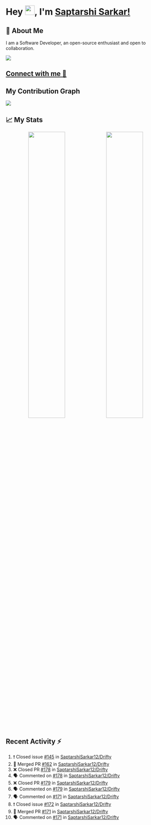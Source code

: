 # Hey <img src="https://github.com/TheDudeThatCode/TheDudeThatCode/blob/master/Assets/Hi.gif" width="30">, I'm [Saptarshi Sarkar!](https://bio.link/saptarshi) 

## 🚀 About Me
I am a Software Developer, an open-source enthusiast and open to collaboration.

![](https://visitor-badge.laobi.icu/badge?page_id=saptarshisarkar12.saptarshisarkar12)

## [Connect with me 💬](https://bio.link/saptarshi) 

## My Contribution Graph 
<img src="https://activity-graph.herokuapp.com/graph?username=SaptarshiSarkar12&bg_color=0f2d3d&color=1cadfb&line=1cadfb&point=1cadfb&area=true&hide_border=true">

## 📈 My Stats
<p align="center">	
  <img width="48%" src="https://github-readme-stats.vercel.app/api?username=saptarshisarkar12&show_icons=true&theme=tokyonight" />
  <img width="48%" src="https://github-readme-streak-stats.herokuapp.com/?user=saptarshisarkar12&theme=tokyonight" />
</p>

## Recent Activity :zap:
<!--START_SECTION:activity-->
1. ❗️ Closed issue [#145](https://github.com/SaptarshiSarkar12/Drifty/issues/145) in [SaptarshiSarkar12/Drifty](https://github.com/SaptarshiSarkar12/Drifty)
2. 🎉 Merged PR [#162](https://github.com/SaptarshiSarkar12/Drifty/pull/162) in [SaptarshiSarkar12/Drifty](https://github.com/SaptarshiSarkar12/Drifty)
3. ❌ Closed PR [#178](https://github.com/SaptarshiSarkar12/Drifty/pull/178) in [SaptarshiSarkar12/Drifty](https://github.com/SaptarshiSarkar12/Drifty)
4. 🗣 Commented on [#178](https://github.com/SaptarshiSarkar12/Drifty/issues/178) in [SaptarshiSarkar12/Drifty](https://github.com/SaptarshiSarkar12/Drifty)
5. ❌ Closed PR [#179](https://github.com/SaptarshiSarkar12/Drifty/pull/179) in [SaptarshiSarkar12/Drifty](https://github.com/SaptarshiSarkar12/Drifty)
6. 🗣 Commented on [#179](https://github.com/SaptarshiSarkar12/Drifty/issues/179) in [SaptarshiSarkar12/Drifty](https://github.com/SaptarshiSarkar12/Drifty)
7. 🗣 Commented on [#171](https://github.com/SaptarshiSarkar12/Drifty/issues/171) in [SaptarshiSarkar12/Drifty](https://github.com/SaptarshiSarkar12/Drifty)
8. ❗️ Closed issue [#172](https://github.com/SaptarshiSarkar12/Drifty/issues/172) in [SaptarshiSarkar12/Drifty](https://github.com/SaptarshiSarkar12/Drifty)
9. 🎉 Merged PR [#171](https://github.com/SaptarshiSarkar12/Drifty/pull/171) in [SaptarshiSarkar12/Drifty](https://github.com/SaptarshiSarkar12/Drifty)
10. 🗣 Commented on [#171](https://github.com/SaptarshiSarkar12/Drifty/issues/171) in [SaptarshiSarkar12/Drifty](https://github.com/SaptarshiSarkar12/Drifty)
<!--END_SECTION:activity-->
